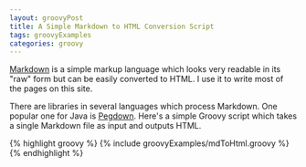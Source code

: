 ```yaml
---
layout: groovyPost
title: A Simple Markdown to HTML Conversion Script
tags: groovyExamples
categories: groovy
---
```


[Markdown](http://daringfireball.net/projects/markdown/) is a simple markup language which looks very readable in its "raw" form but can be easily converted to HTML. I use it to write most of the pages on this site. 

There are libraries in several languages which process Markdown. One popular one for Java is [Pegdown](http://pegdown.org/). Here's a simple Groovy script which takes a single Markdown file as input and outputs HTML.

{% highlight groovy %}
{% include groovyExamples/mdToHtml.groovy %}
{% endhighlight %}
